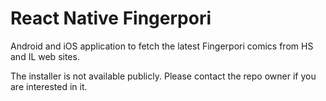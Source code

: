# React Native Fingerpori

Android and iOS application to fetch the latest Fingerpori comics from HS and IL web sites.

The installer is not available publicly. Please contact the repo owner if you are interested in it.
